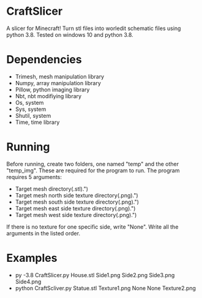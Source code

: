 # CraftSlicer
A slicer for Minecraft! Turn stl files into worledit schematic files using python 3.8.
Tested on windows 10 and python 3.8. 

# Dependencies
- Trimesh, mesh manipulation library
- Numpy, array manipulation library
- Pillow, python imaging library
- Nbt, nbt modifiying library
- Os, system
- Sys, system
- Shutil, system
- Time, time library

# Running
Before running, create two folders, one named "temp" and the other "temp_img". These are required for the program to run.
The program requires 5 arguments:
- Target mesh directory(.stl).")
- Target mesh north side texture directory(.png).")
- Target mesh south side texture directory(.png).")
- Target mesh east side texture directory(.png).")
- Target mesh west side texture directory(.png).")

If there is no texture for one specific side, write "None".
Write all the arguments in the listed order.

# Examples
- py -3.8 CraftSlicer.py House.stl Side1.png Side2.png Side3.png Side4.png
- python CraftScliver.py Statue.stl Texture1.png None None Texture2.png
